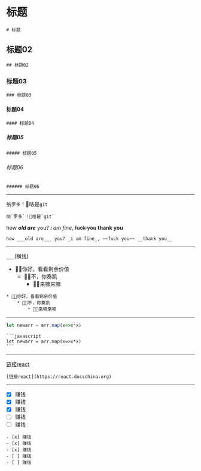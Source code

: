 # 标题
```# 标题```
## 标题02
``` ## 标题02 ```
### 标题03
```### 标题03```
#### 标题04
``` #### 标题04 ```
##### 标题05
```##### 标题05```
###### 标题06
``` ###### 标题06 ```
___

纳`罗多`！啥是`git`

``` 纳`罗多`！啥是`git` ```

how ___old are___ you? _i am fine_, ~~fuck you~~ __thank you__

``` how ___old are___ you? _i am fine_, ~~fuck you~~ __thank you__ ```


___
``` ___ ```(横线)

* 你好，看看剩余价值
    * 不，你奏凯
        * 来嘛来嘛
``` 
* 你好，看看剩余价值
    * 不，你奏凯
        * 来嘛来嘛
```
___
```javascript
let newarr = arr.map(x=>x*x)
```
`````
```javascript
let newarr = arr.map(x=>x*x)
```
`````

___
[链接react](https://react.docschina.org)

```[链接react](https://react.docschina.org) ```
___
- [x] 赚钱
- [x] 赚钱
- [x] 赚钱
- [ ] 赚钱
- [ ] 赚钱
```
- [x] 赚钱
- [x] 赚钱
- [x] 赚钱
- [ ] 赚钱
- [ ] 赚钱
```